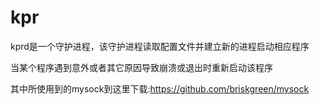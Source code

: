 kpr
===

kprd是一个守护进程，该守护进程读取配置文件并建立新的进程启动相应程序

当某个程序遇到意外或者其它原因导致崩溃或退出时重新启动该程序

其中所使用到的mysock到这里下载:https://github.com/briskgreen/mysock

